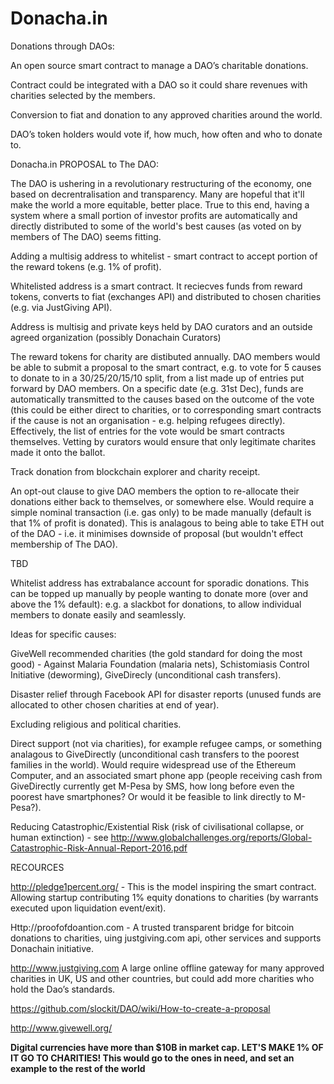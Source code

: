 # Donacha.in
Donations through DAOs:
 
An open source smart contract to manage a DAO’s charitable donations. 

Contract could be integrated with a DAO so it could share revenues with charities selected by the members. 

Conversion to fiat and donation to any approved charities around the world.

DAO’s token holders would vote if, how much, how often and who to donate to. 



Donacha.in PROPOSAL to The DAO:

The DAO is ushering in a revolutionary restructuring of the economy, one based on decrentralisation and transparency. Many are hopeful that it'll make the world a more equitable, better place. True to this end, having a system where a small portion of investor profits are automatically and directly distributed to some of the world's best causes (as voted on by members of The DAO) seems fitting.

Adding a multisig address to whitelist - smart contract to accept portion of the reward tokens (e.g. 1% of profit).

Whitelisted address is a smart contract. It reciecves funds from reward tokens, converts to fiat (exchanges API) and distributed to chosen charities (e.g. via JustGiving API).

Address is multisig and private keys held by DAO curators and an outside agreed organization (possibly Donachain Curators)

The reward tokens for charity are distibuted annually. DAO members would be able to submit a proposal to the smart contract, e.g. to vote for 5 causes to donate to in a 30/25/20/15/10 split, from a list made up of entries put forward by DAO members. On a specific date (e.g. 31st Dec), funds are automatically transmitted to the causes based on the outcome of the vote (this could be either direct to charities, or to corresponding smart contracts if the cause is not an organisation - e.g. helping refugees directly). Effectively, the list of entries for the vote would be smart contracts themselves. Vetting by curators would ensure that only legitimate charites made it onto the ballot.


Track donation from blockchain explorer and charity receipt. 

An opt-out clause to give DAO members the option to re-allocate their donations either back to themselves, or somewhere else. Would require a simple nominal transaction (i.e. gas only) to be made manually (default is that 1% of profit is donated). This is analagous to being able to take ETH out of the DAO - i.e. it minimises downside of proposal (but wouldn't effect membership of The DAO).

TBD

Whitelist address has extrabalance account for sporadic donations. This can be topped up manually by people wanting to donate more (over and above the 1% default): e.g. a slackbot for donations, to allow individual members to donate easily and seamlessly.



Ideas for specific causes:

GiveWell recommended charities (the gold standard for doing the most good) - Against Malaria Foundation (malaria nets), Schistomiasis Control Initiative (deworming), GiveDirecly (unconditional cash transfers).

Disaster relief through Facebook API for disaster reports (unused funds are allocated to other chosen charities at end of year).

Excluding religious and political charities.

Direct support (not via charities), for example refugee camps, or something analagous to GiveDirectly (unconditional cash transfers to the poorest families in the world). Would require widespread use of the Ethereum Computer, and an associated smart phone app (people receiving cash from GiveDirectly currently get M-Pesa by SMS, how long before even the poorest have smartphones? Or would it be feasible to link directly to M-Pesa?).

Reducing Catastrophic/Existential Risk (risk of civilisational collapse, or human extinction) - see http://www.globalchallenges.org/reports/Global-Catastrophic-Risk-Annual-Report-2016.pdf



RECOURCES

http://pledge1percent.org/ - This is the model inspiring the smart contract. Allowing startup contributing 1% equity donations to charities (by warrants executed upon liquidation event/exit). 

Http://proofofdoantion.com - A trusted transparent bridge for bitcoin donations to charities, uing justgiving.com api, other services and supports Donachain initiative. 

http://www.justgiving.com  A large online offline gateway for many approved charities in UK, US and other countries, but could add more charities who hold the Dao’s standards. 

https://github.com/slockit/DAO/wiki/How-to-create-a-proposal

http://www.givewell.org/



**Digital currencies have more than $10B in market cap. LET'S MAKE 1% OF IT GO TO CHARITIES! This would go to the ones in need, and set an example to the rest of the world** 

